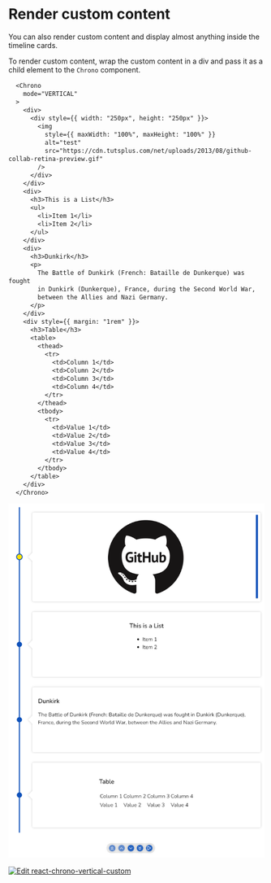 # Render custom content

You can also render custom content and display almost anything inside the timeline cards.

To render custom content, wrap the custom content in a div and pass it as a child element to the `Chrono` component.

```jsx{4-48}
  <Chrono
    mode="VERTICAL"
  >
    <div>
      <div style={{ width: "250px", height: "250px" }}>
        <img
          style={{ maxWidth: "100%", maxHeight: "100%" }}
          alt="test"
          src="https://cdn.tutsplus.com/net/uploads/2013/08/github-collab-retina-preview.gif"
        />
      </div>
    </div>
    <div>
      <h3>This is a List</h3>
      <ul>
        <li>Item 1</li>
        <li>Item 2</li>
      </ul>
    </div>
    <div>
      <h3>Dunkirk</h3>
      <p>
        The Battle of Dunkirk (French: Bataille de Dunkerque) was fought
        in Dunkirk (Dunkerque), France, during the Second World War,
        between the Allies and Nazi Germany.
      </p>
    </div>
    <div style={{ margin: "1rem" }}>
      <h3>Table</h3>
      <table>
        <thead>
          <tr>
            <td>Column 1</td>
            <td>Column 2</td>
            <td>Column 3</td>
            <td>Column 4</td>
          </tr>
        </thead>
        <tbody>
          <tr>
            <td>Value 1</td>
            <td>Value 2</td>
            <td>Value 3</td>
            <td>Value 4</td>
          </tr>
        </tbody>
      </table>
    </div>
  </Chrono>
```

![vertical_custom](../assets/vertical_custom.png)

[![Edit react-chrono-vertical-custom](https://codesandbox.io/static/img/play-codesandbox.svg)](https://codesandbox.io/s/react-chrono-vertical-custom-qepnm?fontsize=14&hidenavigation=1&theme=dark)
